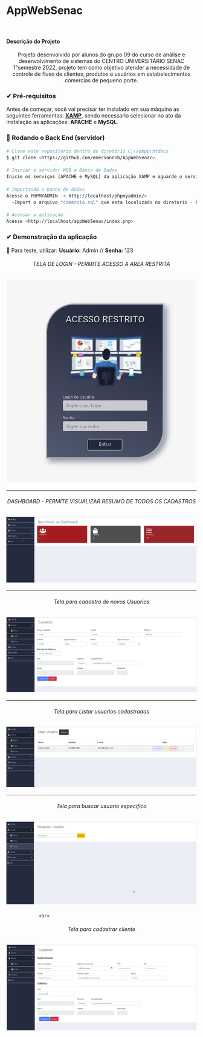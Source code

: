 # AppWebSenac
<br>

#### Descrição do Projeto
<p align="center">Projeto desenvolvido por alunos do grupo 09 do curso de análise e desenvolvimento de sistemas do CENTRO UNIVERSITÁRIO SENAC 1°semestre 2022, projeto tem como objetivo atender a necessidade de controle de fluxo de clientes, produtos e usuários em estabelecimentos comercias de pequeno porte.</p>

### ✔ Pré-requisitos

Antes de começar, você vai precisar ter instalado em sua máquina as seguintes ferramentas:
[**XAMP**](https://www.apachefriends.org/pt_br/download.html), sendo necessario selecionar no ato da instalação as aplicações: **APACHE** e **MySQL**. 


### 🎲 Rodando o Back End (servidor)

```bash
# Clone este repositório dentro do diretório C:\xampp\htdocs
$ git clone <https://github.com/emersonnnb/AppWebSenac>

# Iniciar o servidor WEB e Banco de Dados
Inicie os serviços (APACHE e MySQL) da aplicação XAMP e aguarde o serviço ficar ativo.

# Importando o banco de dados
Acesse o PHPMYADMIN  < http://localhost/phpmyadmin/> 
  -Import o arquivo "comercio.sql" que esta localizado no diretorio - C:\xampp\htdocs\appWebSenac\bd

# Acessar a aplicação
Acesse <http://localhost/appWebSenac/index.php>
```

### ✔ Demonstração da aplicação
🔐 Para teste, utilizar: **Usuário:** Admin // **Senha:** 123<br>
<h6 align="center">TELA DE LOGIN - PERMITE ACESSO A AREA RESTRITA</h6>
<h4 align="center">
  <img alt="tela login" title="#Tela_Login" src="https://github.com/emersonnnb/AppWebSenac/blob/Master/img/readme/tela-login.png" />
</h4>
<HR>
  <h6 align="center">DASHBOARD - PERMITE VISUALIZAR RESUMO DE TODOS OS CADASTROS</h6>
<h4 align="center">
  <img alt="tela Dashboard" title="#Tela_Dashboard" src="https://github.com/emersonnnb/AppWebSenac/blob/Master/img/readme/dashboard.png" />
</h4>
  <HR>
  <h6 align="center">Tela para cadastro de novos Usuarios</h6>
<h4 align="center">
  <img alt="tela cadastro usuario" title="#Tela_cadastro_usuario" src="https://github.com/emersonnnb/AppWebSenac/blob/Master/img/readme/cadastro-user.png" />
</h4>
      <HR>
  <h6 align="center">Tela para Listar usuarios cadastrados</h6>
<h4 align="center">
  <img alt="tela listar usuario" title="#Tela_listar_usuario" src="https://github.com/emersonnnb/AppWebSenac/blob/Master/img/readme/listar-user.png" />
</h4>
              <HR>
  <h6 align="center">Tela para buscar usuario especifico</h6>
<h4 align="center">
  <img alt="tela buscar usuario" title="#Tela_buscar_usuario" src="https://github.com/emersonnnb/AppWebSenac/blob/Master/img/readme/buscar-ser.png" />
</h4>

                <hr>
  <h6 align="center">Tela para cadastrar cliente</h6>
<h4 align="center">
  <img alt="tela cadastrar cliente" title="#Tela_cadastrar_cliente" src="https://github.com/emersonnnb/AppWebSenac/blob/Master/img/readme/cadastro-cliente.png" />
</h4>
